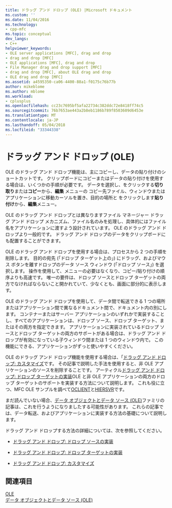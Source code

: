 ```yaml
---
title: ドラッグ アンド ドロップ (OLE) |Microsoft ドキュメント
ms.custom: ''
ms.date: 11/04/2016
ms.technology:
- cpp-mfc
ms.topic: conceptual
dev_langs:
- C++
helpviewer_keywords:
- OLE server applications [MFC], drag and drop
- drag and drop [MFC]
- OLE applications [MFC], drag and drop
- File Manager drag and drop support [MFC]
- drag and drop [MFC], about OLE drag and drop
- OLE drag and drop [MFC]
ms.assetid: a4595350-ca06-4400-88a1-f0175c76b77b
author: mikeblome
ms.author: mblome
ms.workload:
- cplusplus
ms.openlocfilehash: cc23c7695bf5afa22734c382ddc72e8418ff74c5
ms.sourcegitcommit: 76b7653ae443a2b8eb1186b789f8503609d6453e
ms.translationtype: MT
ms.contentlocale: ja-JP
ms.lasthandoff: 05/04/2018
ms.locfileid: "33344338"
---
```

# <a name="drag-and-drop-ole"></a>ドラッグ アンド ドロップ (OLE)
OLE のドラッグ アンド ドロップ機能は、主にコピーし、データの貼り付けのショートカットです。 クリップボードにコピーまたはデータの貼り付けを使用する場合は、いくつかの手順が必要です。 データを選択し、をクリックする**切り取り**または**コピー**から、**編集** メニューの コピー先ファイル、ウィンドウまたはアプリケーションに移動カーソルを置き、目的の場所と をクリックします**貼り付け**から、**編集**メニュー。  
  
 OLE のドラッグ アンド ドロップとは異なりますファイル マネージャー ドラッグ アンド ドロップ メカニズム、ファイル名のみを処理し、具体的にはファイル名をアプリケーションに渡すよう設計されています。 OLE のドラッグ アンド ドロップより一般的です。 ドラッグ アンド ドロップのデータをクリップボードにも配置することができます。  
  
 OLE のドラッグ アンド ドロップを使用する場合は、プロセスから 2 つの手順を削除します。 目的の宛先 (「ドロップ ターゲット上の」) にドラッグ、およびマウス ボタンを離すドロップのデータ ソース ウィンドウ (「ドロップ ソース」) を選択します。 操作を使用して、メニューの必要はなくなり、コピー/貼り付けの順序よりも高速です。 唯一の要件は、ドロップ ソースとドロップ ターゲットの両方でなければならないこと開かれていて、少なくとも、画面に部分的に表示します。  
  
 OLE のドラッグ アンド ドロップを使用して、データ間で転送できる 1 つの場所またはアプリケーション間で異なるドキュメント間で、ドキュメント内の別にします。 コンテナーまたはサーバー アプリケーションのいずれかで実装することし、すべてのアプリケーションは、ドロップ ソース、ドロップ ターゲット、またはその両方を指定できます。 アプリケーションに実装されているドロップ ソースとドロップ ターゲットの両方のサポートがある場合は、ドラッグ アンド ドロップが有効になっている子ウィンドウ間または 1 つのウィンドウ内で。 この機能にできる、アプリケーションがずっと使いやすくください。  
  
 OLE のドラッグ アンド ドロップ機能を使用する場合は、「[ドラッグ アンド ドロップ: カスタマイズ](../mfc/drag-and-drop-customizing.md)です。 その記事で説明した手法を使用すると、非 OLE アプリケーションのソースを削除することです。 アーティクル[ドラッグ アンド ドロップ: ドロップ ターゲットの実装](../mfc/drag-and-drop-implementing-a-drop-target.md)OLE と非 OLE アプリケーションの両方のドロップ ターゲットのサポートを実装する方法について説明します。 これも役に立つ、MFC OLE サンプルを調べて[OCLIENT](../visual-cpp-samples.md)と[HIERSVR](../visual-cpp-samples.md)です。  
  
 まだ読んでいない場合、[データ オブジェクトとデータ ソース (OLE)](../mfc/data-objects-and-data-sources-ole.md)ファミリの記事は、これを行うようになりましたする可能性があります。 これらの記事では、データ転送、およびアプリケーションに実装する方法の基礎について説明します。  
  
 ドラッグ アンド ドロップする方法の詳細については、次を参照してください。  
  
-   [ドラッグ アンド ドロップ: ドロップ ソースの実装](../mfc/drag-and-drop-implementing-a-drop-source.md)  
  
-   [ドラッグ アンド ドロップ: ドロップ ターゲットの実装](../mfc/drag-and-drop-implementing-a-drop-target.md)  
  
-   [ドラッグ アンド ドロップ: カスタマイズ](../mfc/drag-and-drop-customizing.md)  
  
## <a name="see-also"></a>関連項目  
 [OLE](../mfc/ole-in-mfc.md)   
 [データ オブジェクトとデータ ソース (OLE)](../mfc/data-objects-and-data-sources-ole.md)

